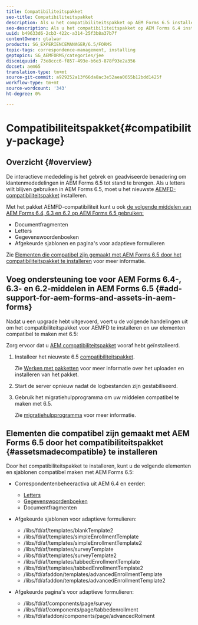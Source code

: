 ```yaml
---
title: Compatibiliteitspakket
seo-title: Compatibiliteitspakket
description: Als u het compatibiliteitspakket op AEM Forms 6.5 installeert, kunt u de Correspondence Management-middelen van AEM Forms 6.4 en eerdere versies en afgekeurde adaptieve formuliersjablonen en pagina's gebruiken
seo-description: Als u het compatibiliteitspakket op AEM Forms 6.4 installeert, kunt u de Correspondence Management-middelen van AEM Forms 6.4 en afgekeurde aangepaste formuliersjablonen en pagina's gebruiken
uuid: b49633d6-2cb3-422c-a314-25f3b8a37b7f
contentOwner: gtalwar
products: SG_EXPERIENCEMANAGER/6.5/FORMS
topic-tags: correspondence-management, installing
geptopics: SG_AEMFORMS/categories/jee
discoiquuid: 73e8ccc6-f857-493e-b6e3-878f93e2a356
docset: aem65
translation-type: tm+mt
source-git-commit: a929252a13f66da8ac3e52aea0655b12bdd1425f
workflow-type: tm+mt
source-wordcount: '343'
ht-degree: 0%

---
```



# Compatibiliteitspakket{#compatibility-package}

## Overzicht {#overview}

De interactieve mededeling is het gebrek en geadviseerde benadering om klantenmededelingen in AEM Forms 6.5 tot stand te brengen. Als u letters wilt blijven gebruiken in AEM Forms 6.5, moet u het nieuwste [AEMFD-compatibiliteitspakket](https://helpx.adobe.com/aem-forms/kb/aem-forms-releases.html) installeren.

Met het pakket AEMFD-compatibiliteit kunt u ook [de volgende middelen van AEM Forms 6.4, 6.3 en 6.2 op AEM Forms 6.5 gebruiken:](../../forms/using/compatibility-package.md#add-support-for-aem-forms-and-assets-in-aem-forms)

* Documentfragmenten
* Letters
* Gegevenswoordenboeken
* Afgekeurde sjablonen en pagina&#39;s voor adaptieve formulieren

Zie [Elementen die compatibel zijn gemaakt met AEM Forms 6.5 door het compatibiliteitspakket te installeren](../../forms/using/compatibility-package.md#assetsmadecompatible) voor meer informatie.

## Voeg ondersteuning toe voor AEM Forms 6.4-, 6.3- en 6.2-middelen in AEM Forms 6.5 {#add-support-for-aem-forms-and-assets-in-aem-forms}

Nadat u een upgrade hebt uitgevoerd, voert u de volgende handelingen uit om het compatibiliteitspakket voor AEMFD te installeren en uw elementen compatibel te maken met 6.5:

Zorg ervoor dat u [AEM compatibiliteitspakket](https://helpx.adobe.com/aem-forms/kb/aem-forms-releases.html) vooraf hebt geïnstalleerd.

1. Installeer het nieuwste 6.5 [compatibiliteitspakket](https://helpx.adobe.com/aem-forms/kb/aem-forms-releases.html).

   Zie [Werken met pakketten](/help/sites-administering/package-manager.md) voor meer informatie over het uploaden en installeren van het pakket.

1. Start de server opnieuw nadat de logbestanden zijn gestabiliseerd.
1. Gebruik het migratiehulpprogramma om uw middelen compatibel te maken met 6.5.

   Zie [migratiehulpprogramma](../../forms/using/migration-utility.md) voor meer informatie.

## Elementen die compatibel zijn gemaakt met AEM Forms 6.5 door het compatibiliteitspakket {#assetsmadecompatible} te installeren

Door het compatibiliteitspakket te installeren, kunt u de volgende elementen en sjablonen compatibel maken met AEM Forms 6.5:

* Correspondentenbeheeractiva uit AEM 6.4 en eerder:

   * [Letters](../../forms/using/create-letter.md)
   * [Gegevenswoordenboeken](/help/forms/using/data-dictionary.md)
   * Documentfragmenten

* Afgekeurde sjablonen voor adaptieve formulieren:

   * /libs/fd/af/templates/blankTemplate2
   * /libs/fd/af/templates/simpleEnrollmentTemplate
   * /libs/fd/af/templates/simpleEnrollmentTemplate2
   * /libs/fd/af/templates/surveyTemplate
   * /libs/fd/af/templates/surveyTemplate2
   * /libs/fd/af/templates/tabbedEnrollmentTemplate
   * /libs/fd/af/templates/tabbedEnrollmentTemplate2
   * /libs/fd/afaddon/templates/advancedEnrollmentTemplate
   * /libs/fd/afaddon/templates/advancedEnrollmentTemplate2

* Afgekeurde pagina&#39;s voor adaptieve formulieren:

   * /libs/fd/af/components/page/survey
   * /libs/fd/af/components/page/tabbedenrollment
   * /libs/fd/afaddon/components/page/advancedRolment

